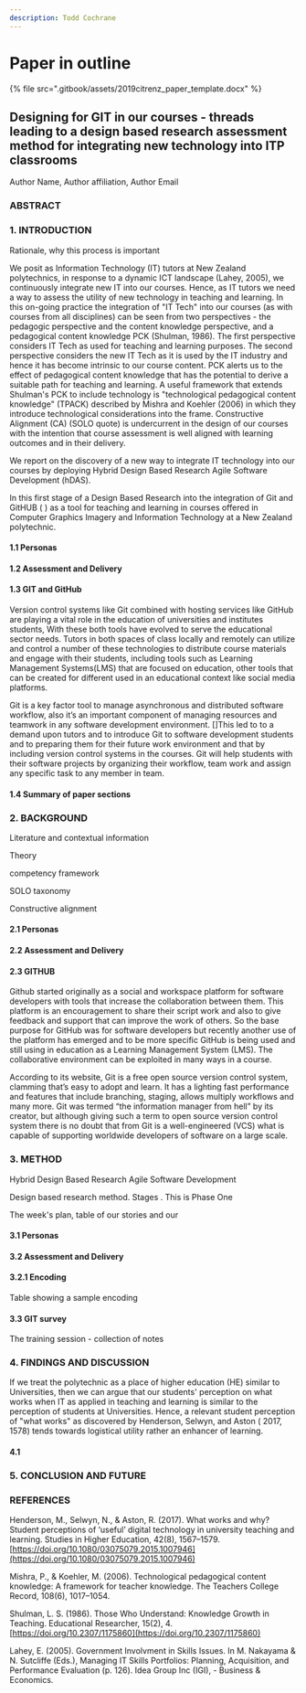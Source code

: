 ```yaml
---
description: Todd Cochrane
---
```


# Paper in outline

{% file src=".gitbook/assets/2019citrenz\_paper\_template.docx" %}

## Designing for GIT in our courses - threads leading to a design based research assessment method for integrating new technology into ITP classrooms

Author Name, Author affiliation, Author Email

### ABSTRACT

### 1. INTRODUCTION

Rationale, why this process is important

We posit as Information Technology \(IT\) tutors at New Zealand polytechnics, in response to a dynamic ICT landscape \(Lahey, 2005\), we continuously integrate new IT into our courses. Hence, as IT tutors we need a way to assess the utility of new technology in teaching and learning.   In this on-going practice the integration of "IT Tech"  into our courses \(as with courses from all disciplines\) can be seen from two perspectives - the pedagogic perspective and the content knowledge perspective, and a pedagogical content knowledge PCK \(Shulman, 1986\). The first perspective considers IT Tech as used for teaching and learning purposes. The second perspective considers the new IT Tech as it is used by the IT industry and hence it has become intrinsic to our course content. PCK alerts us to the effect of pedagogical content knowledge that has the potential to derive a suitable path for teaching and learning. A useful framework that extends Shulman's PCK to include technology is "technological pedagogical content knowledge" \(TPACK\) described by Mishra and Koehler \(2006\) in which they introduce technological considerations into the frame.  Constructive Alignment  \(CA\) \(SOLO quote\) is undercurrent in the design of our courses with the intention that course assessment is well aligned with learning outcomes and in their delivery. 



We report on the discovery of a new way to integrate IT technology into our courses by deploying Hybrid Design  Based Research Agile Software Development \(hDAS\). 

In this  first stage of a Design Based Research into the integration of Git and GitHUB \( \) as a tool for  teaching and learning in courses offered in Computer Graphics Imagery and Information Technology at a New Zealand polytechnic.



#### 1.1 Personas

#### 1.2 Assessment and Delivery

#### 1.3 GIT and GitHub

Version control systems like Git combined with hosting services like GitHub are playing a vital role in the education of  universities and institutes students, With these both tools have evolved to serve the educational sector needs. Tutors in both spaces of class locally  and remotely can utilize and control a number of these technologies to distribute course materials and engage with their students, including tools such as Learning Management Systems\(LMS\) that are focused on education, other tools that can be created for different used in an educational context like social media platforms.

Git is a key factor tool to manage asynchronous and distributed software workflow, also it’s an important component of managing  resources and teamwork  in any software development environment. \[\]This led to to a demand upon tutors and to introduce Git to software development students and to preparing them for their future work environment and that by including version control systems in the courses. Git will help students with their software projects by organizing their workflow, team work and assign any specific task to any member in team. 

#### 1.4 Summary of paper sections

### 2. BACKGROUND

Literature and contextual information

Theory

competency framework 

SOLO taxonomy 

Constructive alignment

#### 2.1 Personas

#### 2.2 Assessment and Delivery

#### 2.3 GITHUB

Github started originally as a social and workspace platform for software developers with tools that increase the collaboration between them. This platform is an encouragement to share their script work and also to give  feedback and support that can improve the work of others. So the base purpose for GitHub was for software developers but recently another use of the platform has emerged and to be more specific GitHub is being used and still using in education as a Learning Management System \(LMS\). The collaborative environment can be exploited in many ways in a course. 

According to its website, Git is a free open source version control system, clamming that’s easy to adopt and learn. It has a lighting fast performance and features that include branching, staging, allows multiply workflows and many more. Git was termed “the information manager from hell” by its creator, but although giving such a term to open source version control system there is no doubt that from Git is a well-engineered \(VCS\) what is capable of supporting  worldwide developers of software on a large scale. 

### 3. METHOD

Hybrid Design Based Research Agile Software Development 

Design based research method. Stages . This is Phase One

The week's plan, table of our stories and our  

#### 3.1 Personas

#### 3.2 Assessment and Delivery 

#### 3.2.1 Encoding

Table showing a sample encoding

#### 3.3 GIT survey 

The training session  - collection of notes

### 4. FINDINGS AND DISCUSSION

If we treat the polytechnic as a place of higher education \(HE\) similar to Universities, then we can argue that our students' perception on what works when IT as applied in teaching and learning is similar to the perception of students at Universities. Hence, a relevant student perception of "what works" as discovered by  Henderson, Selwyn, and Aston \( 2017, 1578\) tends towards logistical utility rather an enhancer of learning.

#### 4.1

### 5. CONCLUSION AND FUTURE

### REFERENCES

Henderson, M., Selwyn, N., & Aston, R. \(2017\). What works and why? Student perceptions of ‘useful’ digital technology in university teaching and learning. Studies in Higher Education, 42\(8\), 1567–1579. [https://doi.org/10.1080/03075079.2015.1007946](https://doi.org/10.1080/03075079.2015.1007946)

Mishra, P., & Koehler, M. \(2006\). Technological pedagogical content knowledge: A framework for teacher knowledge. The Teachers College Record, 108\(6\), 1017–1054.

Shulman, L. S. \(1986\). Those Who Understand: Knowledge Growth in Teaching. Educational Researcher, 15\(2\), 4. [https://doi.org/10.2307/1175860](https://doi.org/10.2307/1175860)

Lahey, E. \(2005\). Government Involvment in Skills Issues. In M. Nakayama & N. Sutcliffe \(Eds.\), Managing IT Skills Portfolios: Planning, Acquisition, and Performance Evaluation \(p. 126\). Idea Group Inc \(IGI\), - Business & Economics.





#### 



